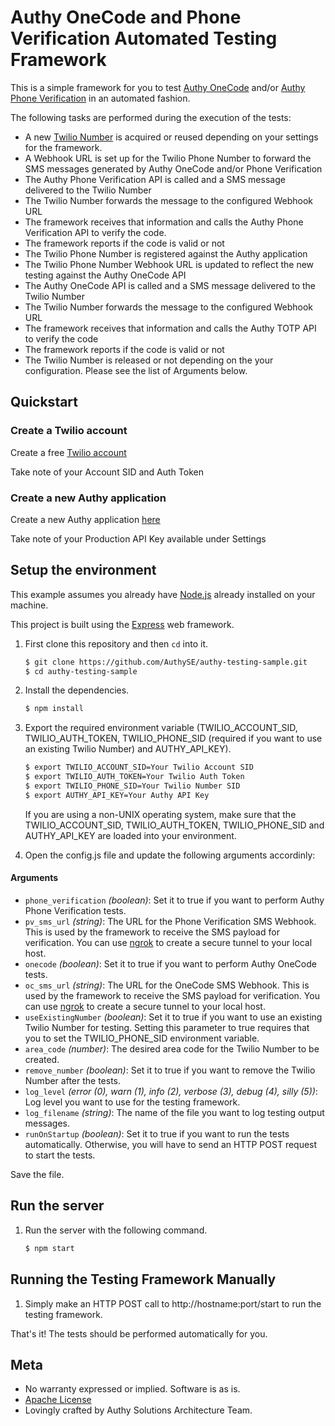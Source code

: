 # Authy OneCode and Phone Verification Automated Testing Framework

This is a simple framework for you to test [Authy OneCode](https://www.twilio.com/docs/api/authy/authy-totp) and/or [Authy Phone Verification](https://www.twilio.com/docs/api/authy/authy-phone-verification-api) in an automated fashion.

The following tasks are performed during the execution of the tests:
* A new [Twilio Number](https://www.twilio.com/phone-numbers) is acquired or reused depending on your settings for the framework.
* A Webhook URL is set up for the Twilio Phone Number to forward the SMS messages generated by Authy OneCode and/or Phone Verification
* The Authy Phone Verification API is called and a SMS message delivered to the Twilio Number
* The Twilio Number forwards the message to the configured Webhook URL
* The framework receives that information and calls the Authy Phone Verification API to verify the code.
* The framework reports if the code is valid or not
* The Twilio Phone Number is registered against the Authy application
* The Twilio Phone Number Webhook URL is updated to reflect the new testing against the Authy OneCode API
* The Authy OneCode API is called and a SMS message delivered to the Twilio Number
* The Twilio Number forwards the message to the configured Webhook URL
* The framework receives that information and calls the Authy TOTP API to verify the code
* The framework reports if the code is valid or not
* The Twilio Number is released or not depending on the your configuration. Please see the list of Arguments below. 

## Quickstart

### Create a Twilio account

Create a free [Twilio account](https://www.twilio.com/try-twilio)

Take note of your Account SID and Auth Token

### Create a new Authy application
Create a new Authy application [here](https://www.twilio.com/console/authy/applications)

Take note of your Production API Key available under Settings

## Setup the environment

This example assumes you already have [Node.js](https://nodejs.org) already installed on your machine.

This project is built using the [Express](http://expressjs.com/) web framework.

1. First clone this repository and then `cd` into it.

   ```bash
   $ git clone https://github.com/AuthySE/authy-testing-sample.git
   $ cd authy-testing-sample
   ```

1. Install the dependencies.

   ```bash
   $ npm install
   ```

1. Export the required environment variable (TWILIO\_ACCOUNT\_SID, TWILIO\_AUTH\_TOKEN, TWILIO\_PHONE\_SID (required if you want to use an existing Twilio Number) and AUTHY\_API\_KEY).

   ```bash
   $ export TWILIO_ACCOUNT_SID=Your Twilio Account SID
   $ export TWILIO_AUTH_TOKEN=Your Twilio Auth Token
   $ export TWILIO_PHONE_SID=Your Twilio Number SID
   $ export AUTHY_API_KEY=Your Authy API Key

   ```
   If you are using a non-UNIX operating system, make sure that the TWILIO_ACCOUNT_SID, TWILIO_AUTH_TOKEN, TWILIO_PHONE_SID and AUTHY_API_KEY are loaded into your environment.

1. Open the config.js file and update the following arguments accordinly:
    
#### Arguments
* `phone_verification` _(boolean)_: Set it to true if you want to perform Authy Phone Verification tests.
* `pv_sms_url` _(string)_: The URL for the Phone Verification SMS Webhook. This is used by the framework to receive the SMS payload for verification. You can use [ngrok](https://ngrok.com/) to create a secure tunnel to your local host. 
* `onecode` _(boolean)_: Set it to true if you want to perform Authy OneCode tests.
* `oc_sms_url` _(string)_: The URL for the OneCode SMS Webhook. This is used by the framework to receive the SMS payload for verification. You can use [ngrok](https://ngrok.com/) to create a secure tunnel to your local host. 
* `useExistingNumber` _(boolean)_: Set it to true if you want to use an existing Twilio Number for testing. Setting this parameter to true requires that you to set the TWILIO_PHONE_SID environment variable.
* `area_code` _(number)_: The desired area code for the Twilio Number to be created.
* `remove_number` _(boolean)_: Set it to true if you want to remove the Twilio Number after the tests.
* `log_level` _(error (0), warn (1), info (2), verbose (3), debug (4), silly (5))_: Log level you want to use for the testing framework.
* `log_filename` _(string)_: The name of the file you want to log testing output messages.
* `runOnStartup` _(boolean)_: Set it to true if you want to run the tests automatically. Otherwise, you will have to send an HTTP POST request to start the tests.

Save the file.

## Run the server
1. Run the server with the following command.

   ```bash
   $ npm start
   ```

## Running the Testing Framework Manually
1. Simply make an HTTP POST call to http://hostname:port/start to run the testing framework.

That's it! The tests should be performed automatically for you.

## Meta

* No warranty expressed or implied. Software is as is.
* [Apache License](https://opensource.org/licenses/Apache-2.0)
* Lovingly crafted by Authy Solutions Architecture Team.
